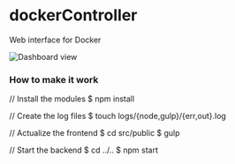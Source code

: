 # dockerController
Web interface for Docker

![Dashboard view](http://i.imgur.com/ABEBt6O.png)


### How to make it work

//  Install the modules
$ npm install

//  Create the log files
$ touch logs/{node,gulp}/{err,out}.log

//  Actualize the frontend
$ cd src/public
$ gulp

//  Start the backend
$ cd ../..
$ npm start